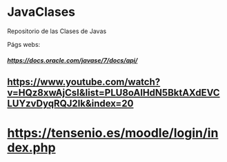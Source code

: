 # JavaClases
Repositorio de las Clases de Javas 


Págs webs:

  ##### https://docs.oracle.com/javase/7/docs/api/
  ## https://www.youtube.com/watch?v=HQz8xwAjCsI&list=PLU8oAlHdN5BktAXdEVCLUYzvDyqRQJ2lk&index=20
  # https://tensenio.es/moodle/login/index.php
  

  
